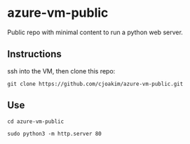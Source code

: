 # azure-vm-public

Public repo with minimal content to run a python web server.

## Instructions

ssh into the VM, then clone this repo:

```
git clone https://github.com/cjoakim/azure-vm-public.git
```

## Use

```
cd azure-vm-public

sudo python3 -m http.server 80
```